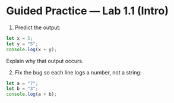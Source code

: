 # Guided Practice — Lab 1.1 (Intro)

1) Predict the output: 
```js 
let x = 5;
let y = "5";
console.log(x + y);
```
Explain why that output occurs.

2) Fix the bug so each line logs a number, not a string:
```js
let a = "7";
let b = "3";
console.log(a + b);
```
